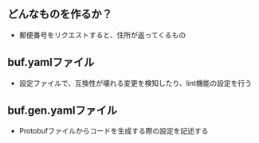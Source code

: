 ## どんなものを作るか？
- 郵便番号をリクエストすると、住所が返ってくるもの

## buf.yamlファイル
- 設定ファイルで、互換性が壊れる変更を検知したり、lint機能の設定を行う

## buf.gen.yamlファイル
- Protobufファイルからコードを生成する際の設定を記述する
